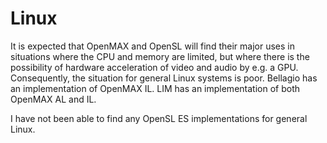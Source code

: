 #  Linux 

It is expected that OpenMAX and OpenSL will find their major uses in situations
      where the CPU and memory are limited, but where there is the possibility of hardware
      acceleration of video and audio by e.g. a GPU.
      Consequently, the situation for general Linux systems is poor.
      Bellagio has an implementation of OpenMAX IL.
      LIM has an implementation of both OpenMAX AL and IL.

I have not been able to find any
      OpenSL ES implementations for general Linux.

